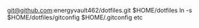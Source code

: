 git@github.com:energyvault462/dotfiles.git $HOME/dotfiles
ln -s $HOME/dotfiles/gitconfig $HOME/.gitconfig
etc

